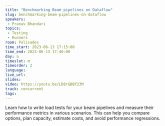 ```yaml
---
title: "Benchmarking Beam pipelines on Dataflow"
slug: benchmarking-beam-pipelines-on-dataflow
speakers:
 - Pranav Bhandari
topics:
 - Testing
 - Runners
room: Palisades
time_start: 2023-06-13 17:15:00
time_end: 2023-06-13 17:40:00
day: a
timeslot: m
timeorder: 2
language: 
live_url: 
slides:
video: https://youtu.be/LD8rGBBf23M
track: concurrent
tags:
---
```


Learn how to write load tests for your beam pipelines and measure their performance metrics in various scenarios. This can help you compare options, plan capacity, estimate costs, and avoid performance regressions.